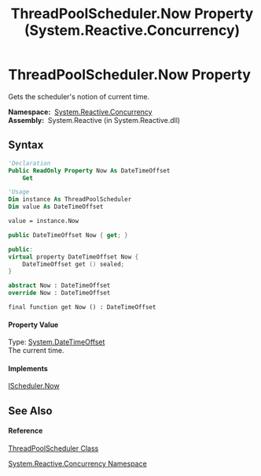 ﻿---
title: ThreadPoolScheduler.Now Property  (System.Reactive.Concurrency)
TOCTitle: Now Property
ms:assetid: P:System.Reactive.Concurrency.ThreadPoolScheduler.Now
ms:mtpsurl: https://msdn.microsoft.com/en-us/library/system.reactive.concurrency.threadpoolscheduler.now(v=VS.103)
ms:contentKeyID: 36068523
ms.date: 06/28/2011
mtps_version: v=VS.103
f1_keywords:
- System.Reactive.Concurrency.ThreadPoolScheduler.get_Now
- System.Reactive.Concurrency.ThreadPoolScheduler.Now
dev_langs:
- CSharp
- JScript
- VB
- FSharp
- c++
---

# ThreadPoolScheduler.Now Property

Gets the scheduler's notion of current time.

**Namespace:**  [System.Reactive.Concurrency](hh229042\(v=vs.103\).md)  
**Assembly:**  System.Reactive (in System.Reactive.dll)

## Syntax

``` vb
'Declaration
Public ReadOnly Property Now As DateTimeOffset
    Get
```

``` vb
'Usage
Dim instance As ThreadPoolScheduler
Dim value As DateTimeOffset

value = instance.Now
```

``` csharp
public DateTimeOffset Now { get; }
```

``` c++
public:
virtual property DateTimeOffset Now {
    DateTimeOffset get () sealed;
}
```

``` fsharp
abstract Now : DateTimeOffset
override Now : DateTimeOffset
```

``` jscript
final function get Now () : DateTimeOffset
```

#### Property Value

Type: [System.DateTimeOffset](https://msdn.microsoft.com/en-us/library/Bb341783)  
The current time.  

#### Implements

[IScheduler.Now](hh229726\(v=vs.103\).md)  

## See Also

#### Reference

[ThreadPoolScheduler Class](hh229468\(v=vs.103\).md)

[System.Reactive.Concurrency Namespace](hh229042\(v=vs.103\).md)


